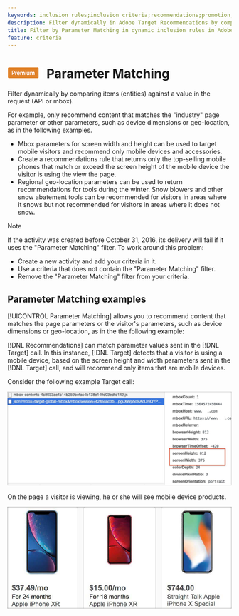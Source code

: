 ```yaml
---
keywords: inclusion rules;inclusion criteria;recommendations;promotion;promotions;dynamic filtering;dynamic;parameter matching
description: Filter dynamically in Adobe Target Recommendations by comparing items (entities) against a value in the request (API or mbox).
title: Filter by Parameter Matching in dynamic inclusion rules in Adobe Target Recommendations
feature: criteria
---
```


# ![PREMIUM](/help/assets/premium.png) Parameter Matching

Filter dynamically by comparing items (entities) against a value in the request (API or mbox).

For example, only recommend content that matches the "industry" page parameter or other parameters, such as device dimensions or geo-location, as in the following examples.

* Mbox parameters for screen width and height can be used to target mobile visitors and recommend only mobile devices and accessories.
* Create a recommendations rule that returns only the top-selling mobile phones that match or exceed the screen height of the mobile device the visitor is using the view the page.
* Regional geo-location parameters can be used to return recommendations for tools during the winter. Snow blowers and other snow abatement tools can be recommended for visitors in areas where it snows but not recommended for visitors in areas where it does not snow.

>[!NOTE]
>
>If the activity was created before October 31, 2016, its delivery will fail if it uses the "Parameter Matching" filter. To work around this problem:
>
>* Create a new activity and add your criteria in it.
>* Use a criteria that does not contain the "Parameter Matching" filter.
>* Remove the "Parameter Matching" filter from your criteria.

## Parameter Matching examples

[!UICONTROL Parameter Matching] allows you to recommend content that matches the page parameters or the visitor's parameters, such as device dimensions or geo-location, as in the the following example:

[!DNL Recommendations] can match parameter values sent in the [!DNL Target] call. In this instance, [!DNL Target] detects that a visitor is using a mobile device, based on the screen height and width parameters sent in the [!DNL Target] call, and will recommend only items that are mobile devices.

Consider the following example Target call:

![Target call](/help/c-recommendations/c-algorithms/assets/example-target-call-2.png)

On the page a visitor is viewing, he or she will see mobile device products.

![Mobile device products](/help/c-recommendations/c-algorithms/assets/phones.png)

